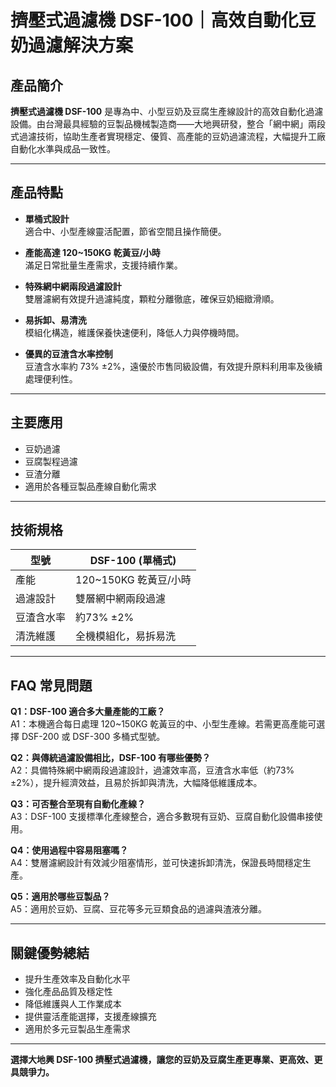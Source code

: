 # 擠壓式過濾機 DSF-100｜高效自動化豆奶過濾解決方案

## 產品簡介

**擠壓式過濾機 DSF-100** 是專為中、小型豆奶及豆腐生產線設計的高效自動化過濾設備。由台灣最具經驗的豆製品機械製造商——大地興研發，整合「網中網」兩段式過濾技術，協助生產者實現穩定、優質、高產能的豆奶過濾流程，大幅提升工廠自動化水準與成品一致性。

---

## 產品特點

- **單桶式設計**  
  適合中、小型產線靈活配置，節省空間且操作簡便。

- **產能高達 120~150KG 乾黃豆/小時**  
  滿足日常批量生產需求，支援持續作業。

- **特殊網中網兩段過濾設計**  
  雙層濾網有效提升過濾純度，顆粒分離徹底，確保豆奶細緻滑順。

- **易拆卸、易清洗**  
  模組化構造，維護保養快速便利，降低人力與停機時間。

- **優異的豆渣含水率控制**  
  豆渣含水率約 73% ±2%，遠優於市售同級設備，有效提升原料利用率及後續處理便利性。

---

## 主要應用

- 豆奶過濾
- 豆腐製程過濾
- 豆渣分離
- 適用於各種豆製品產線自動化需求

---

## 技術規格

| 型號    | DSF-100 (單桶式) |
| ------- | ---------------- |
| 產能    | 120~150KG 乾黃豆/小時 |
| 過濾設計 | 雙層網中網兩段過濾 |
| 豆渣含水率 | 約73% ±2%          |
| 清洗維護 | 全機模組化，易拆易洗 |

---

## FAQ 常見問題

**Q1：DSF-100 適合多大量產能的工廠？**  
A1：本機適合每日處理 120~150KG 乾黃豆的中、小型生產線。若需更高產能可選擇 DSF-200 或 DSF-300 多桶式型號。

**Q2：與傳統過濾設備相比，DSF-100 有哪些優勢？**  
A2：具備特殊網中網兩段過濾設計，過濾效率高，豆渣含水率低（約73%±2%），提升經濟效益，且易於拆卸與清洗，大幅降低維護成本。

**Q3：可否整合至現有自動化產線？**  
A3：DSF-100 支援標準化產線整合，適合多數現有豆奶、豆腐自動化設備串接使用。

**Q4：使用過程中容易阻塞嗎？**  
A4：雙層濾網設計有效減少阻塞情形，並可快速拆卸清洗，保證長時間穩定生產。

**Q5：適用於哪些豆製品？**  
A5：適用於豆奶、豆腐、豆花等多元豆類食品的過濾與渣液分離。

---

## 關鍵優勢總結

- 提升生產效率及自動化水平
- 強化產品品質及穩定性
- 降低維護與人工作業成本
- 提供靈活產能選擇，支援產線擴充
- 適用於多元豆製品生產需求

---

**選擇大地興 DSF-100 擠壓式過濾機，讓您的豆奶及豆腐生產更專業、更高效、更具競爭力。**